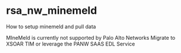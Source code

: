 # rsa_nw_minemeld
How to setup minemeld and pull data

MIneMeld is currently not supported by Palo Alto Networks
Migrate to XSOAR TIM or leverage the PANW SAAS EDL Service

